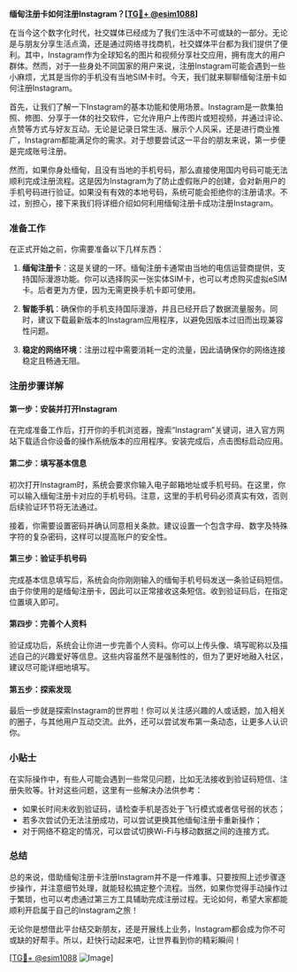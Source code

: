 **缅甸注册卡如何注册Instagram？[[TG💪+ @esim1088](https://t.me/s/esim1088)]**

在当今这个数字化时代，社交媒体已经成为了我们生活中不可或缺的一部分。无论是与朋友分享生活点滴，还是通过网络寻找商机，社交媒体平台都为我们提供了便利。其中，Instagram作为全球知名的图片和视频分享社交应用，拥有庞大的用户群体。然而，对于一些身处不同国家的用户来说，注册Instagram可能会遇到一些小麻烦，尤其是当你的手机没有当地SIM卡时。今天，我们就来聊聊缅甸注册卡如何注册Instagram。

首先，让我们了解一下Instagram的基本功能和使用场景。Instagram是一款集拍照、修图、分享于一体的社交软件，它允许用户上传图片或短视频，并通过评论、点赞等方式与好友互动。无论是记录日常生活、展示个人风采，还是进行商业推广，Instagram都能满足你的需求。对于想要尝试这一平台的朋友来说，第一步便是完成账号注册。

然而，如果你身处缅甸，且没有当地的手机号码，那么直接使用国内号码可能无法顺利完成注册流程。这是因为Instagram为了防止虚假账户的创建，会对新用户的手机号码进行验证。如果没有有效的本地号码，系统可能会拒绝你的注册请求。不过，别担心，接下来我们将详细介绍如何利用缅甸注册卡成功注册Instagram。

### 准备工作

在正式开始之前，你需要准备以下几样东西：

1. **缅甸注册卡**：这是关键的一环。缅甸注册卡通常由当地的电信运营商提供，支持国际漫游功能。你可以选择购买一张实体SIM卡，也可以考虑购买虚拟eSIM卡。后者更为方便，因为无需更换手机卡即可使用。
   
2. **智能手机**：确保你的手机支持国际漫游，并且已经开启了数据流量服务。同时，建议下载最新版本的Instagram应用程序，以避免因版本过旧而出现兼容性问题。

3. **稳定的网络环境**：注册过程中需要消耗一定的流量，因此请确保你的网络连接稳定且畅通无阻。

### 注册步骤详解

#### 第一步：安装并打开Instagram

在完成准备工作后，打开你的手机浏览器，搜索“Instagram”关键词，进入官方网站下载适合你设备的操作系统版本的应用程序。安装完成后，点击图标启动应用。

#### 第二步：填写基本信息

初次打开Instagram时，系统会要求你输入电子邮箱地址或手机号码。在这里，你可以输入缅甸注册卡对应的手机号码。注意，这里的手机号码必须真实有效，否则后续验证环节将无法通过。

接着，你需要设置密码并确认同意相关条款。建议设置一个包含字母、数字及特殊字符的复杂密码，这样可以提高账户的安全性。

#### 第三步：验证手机号码

完成基本信息填写后，系统会向你刚刚输入的缅甸手机号码发送一条验证码短信。由于你使用的是缅甸注册卡，因此可以正常接收这条短信。收到验证码后，在指定位置填入即可。

#### 第四步：完善个人资料

验证成功后，系统会让你进一步完善个人资料。你可以上传头像、填写昵称以及描述自己的兴趣爱好等信息。这些内容虽然不是强制性的，但为了更好地融入社区，建议尽可能详细地填写。

#### 第五步：探索发现

最后一步就是探索Instagram的世界啦！你可以关注感兴趣的人或话题，加入相关的圈子，与其他用户互动交流。此外，还可以尝试发布第一条动态，让更多人认识你。

### 小贴士

在实际操作中，有些人可能会遇到一些常见问题，比如无法接收到验证码短信、注册失败等。针对这些问题，这里有一些解决办法供参考：

- 如果长时间未收到验证码，请检查手机是否处于飞行模式或者信号弱的状态；
- 若多次尝试仍无法注册成功，可以尝试更换其他缅甸注册卡重新操作；
- 对于网络不稳定的情况，可以尝试切换Wi-Fi与移动数据之间的连接方式。

### 总结

总的来说，借助缅甸注册卡注册Instagram并不是一件难事。只要按照上述步骤逐步操作，并注意细节处理，就能轻松搞定整个流程。当然，如果你觉得手动操作过于繁琐，也可以考虑通过第三方工具辅助完成注册过程。无论如何，希望大家都能顺利开启属于自己的Instagram之旅！

无论你是想借此平台结交新朋友，还是开展线上业务，Instagram都会成为你不可或缺的好帮手。所以，赶快行动起来吧，让世界看到你的精彩瞬间！

[[TG💪+ @esim1088](https://t.me/s/esim1088) ![Image](https://i.postimg.cc/4NQfJmqS/Snipaste-2025-05-13-00-14-12.png)]